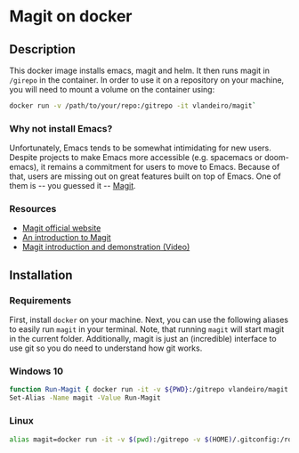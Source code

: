 # Magit on docker

## Description

This docker image installs emacs, magit and helm. It then runs magit in
`/girepo` in the container. In order to use it on a repository on your machine,
you will need to mount a volume on the container using:

```sh
docker run -v /path/to/your/repo:/gitrepo -it vlandeiro/magit`
```

### Why not install Emacs?

Unfortunately, Emacs tends to be somewhat intimidating for new users. Despite
projects to make Emacs more accessible (e.g. spacemacs or doom-emacs), it
remains a commitment for users to move to Emacs. Because of that, users are
missing out on great features built on top of Emacs. One of them is -- you
guessed it -- [Magit](https://magit.vc/).

### Resources 

- [Magit official website](https://magit.vc/)
- [An introduction to Magit](https://www.masteringemacs.org/article/introduction-magit-emacs-mode-git)
- [Magit introduction and demonstration (Video)](https://www.youtube.com/watch?v=vQO7F2Q9DwA)

## Installation

### Requirements

First, install `docker` on your machine. Next, you can use the following aliases
to easily run `magit` in your terminal. Note, that running `magit` will start
magit in the current folder. Additionally, magit is just an (incredible)
interface to use git so you do need to understand how git works.

### Windows 10

```sh
function Run-Magit { docker run -it -v ${PWD}:/gitrepo vlandeiro/magit }
Set-Alias -Name magit -Value Run-Magit
```

### Linux

```sh
alias magit=docker run -it -v $(pwd):/gitrepo -v $(HOME)/.gitconfig:/root/.gitconfig $(HOME)/.ssh:/root/.ssh vlandeiro/magit
```

